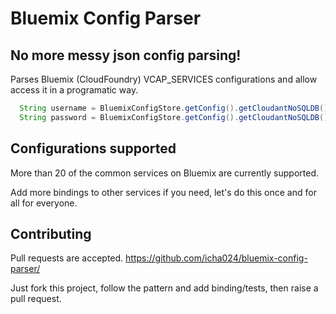 # Bluemix Config Parser

## No more messy json config parsing!
Parses Bluemix (CloudFoundry) VCAP_SERVICES configurations and allow access it in a programatic way. 

```java
  String username = BluemixConfigStore.getConfig().getCloudantNoSQLDB().getCredentials().getUsername();
  String password = BluemixConfigStore.getConfig().getCloudantNoSQLDB().getCredentials().getPassword();
```

## Configurations supported
More than 20 of the common services on Bluemix are currently supported.

Add more bindings to other services if you need, let's do this once and for all for everyone.

## Contributing
Pull requests are accepted.
https://github.com/icha024/bluemix-config-parser/

Just fork this project, follow the pattern and add binding/tests, then raise a pull request.
